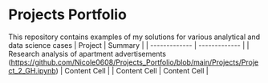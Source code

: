 # Projects Portfolio
This repository contains examples of my solutions for various analytical and data science cases
| Project | Summary |
| ------------- | ------------- |
| Research analysis of apartment advertisements (https://github.com/Nicole0608/Projects_Portfolio/blob/main/Projects/Project_2_GH.ipynb)  | Content Cell  |
| Content Cell  | Content Cell  |
